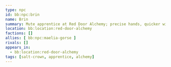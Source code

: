 ```yaml
---
type: npc
id: bb:npc:brin
name: Brin
summary: Mute apprentice at Red Door Alchemy; precise hands, quicker with a bone saw than words.
location: bb:location:red-door-alchemy
factions: []
allies: [ bb:npc:maelia-gorse ]
rivals: []
appears_in:
  - bb:location:red-door-alchemy
tags: [salt-crown, apprentice, alchemy]
---
```

